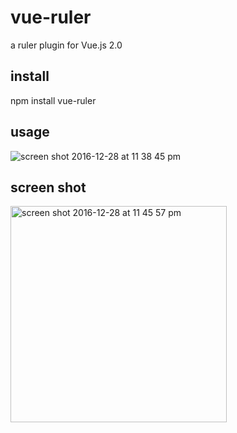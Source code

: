 # vue-ruler
a ruler plugin for Vue.js 2.0


## install
npm install vue-ruler

## usage
![screen shot 2016-12-28 at 11 38 45 pm](https://cloud.githubusercontent.com/assets/259410/21525249/f7d199ea-cd56-11e6-8476-88fb1077a5f4.png)

## screen shot
<img width="346" alt="screen shot 2016-12-28 at 11 45 57 pm" src="https://cloud.githubusercontent.com/assets/259410/21525434/373ed8c6-cd58-11e6-9f5d-a0fd1ff01e03.png">
